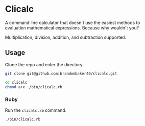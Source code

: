# Clicalc

A command line calculator that doesn't use the easiest methods to evaluation mathematical expressions. Because why wouldn't you?

Multiplication, division, addition, and subtraction supported.

## Usage

Clone the repo and enter the directory.

```bash
git clone git@github.com:brandonbaker40/clicalc.git
```

```bash
cd clicalc
chmod a+x ./bin/clicalc.rb
```

### Ruby

Run the `clicalc.rb` command.

```
./bin/clicalc.rb
```
